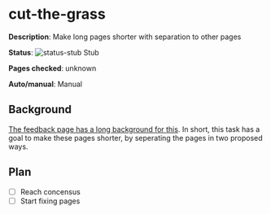 # cut-the-grass

**Description**: Make long pages shorter with separation to other pages

**Status**: ![status-stub] Stub

**Pages checked**: unknown

**Auto/manual**: Manual

## Background

[The feedback page has a long background for this](https://gist.github.com/Hans5958/9aee0e5ae53128f3ffb47ed03e87e9a8#longlarge-pages). In short, this task has a goal to make these pages shorter, by seperating the pages in two proposed ways.

## Plan

- [ ] Reach concensus
- [ ] Start fixing pages

<!-- status start -->
[status-done]: https://upload.wikimedia.org/wikipedia/commons/thumb/4/41/Symbol_confirmed.svg/16px-Symbol_confirmed.svg.png
[status-wait]: https://upload.wikimedia.org/wikipedia/commons/thumb/5/54/Symbol_wait.svg/16px-Symbol_wait.svg.png
[status-stub]: https://upload.wikimedia.org/wikipedia/commons/thumb/f/f5/Symbol_stub_class.svg/16px-Symbol_stub_class.svg.png
[status-ongo]: https://upload.wikimedia.org/wikipedia/commons/thumb/9/94/Symbol_support_vote.svg/16px-Symbol_support_vote.svg.png
[status-done]: https://upload.wikimedia.org/wikipedia/commons/thumb/4/41/Symbol_confirmed.svg/16px-Symbol_confirmed.svg.png
<!-- status end -->
